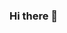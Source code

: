 ### Hi there 👋


<!--
- 🔭 I’m currently a student in VR Siddhartha engineering college
- 🌱 I’m currently pursuing B.TECH Computer Sciencce Engineering at VRSEC
- 👯 I’m currently working on  mini DIY project
- 🤔 I’m looking for help with PHP tutors to complete my project
- :open_mouth: Fun Fact: Engineers and animators work together on your favourite movies
-->
